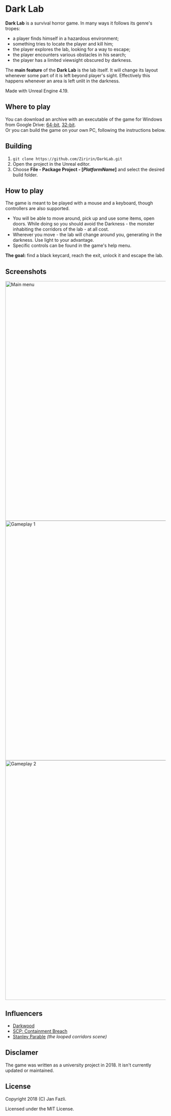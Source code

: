# Dark Lab

**Dark Lab** is a survival horror game. In many ways it follows its genre's tropes: 
* a player finds himself in a hazardous environment;
* something tries to locate the player and kill him;
* the player explores the lab, looking for a way to escape;
* the player encounters various obstacles in his search;
* the player has a limited viewsight obscured by darkness.

The **main feature** of the **Dark Lab** is the lab itself. It will change its layout whenever some part of it is left beyond player's sight. Effectively this happens whenever an area is left unlit in the darkness.

Made with Unreal Engine 4.19.

## Where to play

You can download an archive with an executable of the game for Windows from Google Drive: [64-bit](https://drive.google.com/open?id=1o_XpCx8slSd4Haln4bVSN0JU3BrQNqVN), [32-bit](https://drive.google.com/open?id=1SNjXpPtyMc0BVzA_bvfyXoClDsNXa_Uo).  
Or you can build the game on your own PC, following the instructions below.

## Building

1.  `git clone https://github.com/Ziririn/DarkLab.git`
2.  Open the project in the Unreal editor.
3.  Choose **File - Package Project - [*PlatformName*]** and select the desired build folder.

## How to play

The game is meant to be played with a mouse and a keyboard, though controllers are also supported.

* You will be able to move around, pick up and use some items, open doors. While doing so you should avoid the Darkness - the monster inhabiting the corridors of the lab - at all cost.
* Wherever you move - the lab will change around you, generating in the darkness. Use light to your advantage.
* Specific controls can be found in the game's help menu.

**The goal:** find a black keycard, reach the exit, unlock it and escape the lab.

## Screenshots

<img src="Screenshots/MainMenu.png" alt="Main menu" width="750"/>
<img src="Screenshots/Gameplay1.png" alt="Gameplay 1" width="750"/>
<img src="Screenshots/Gameplay2.png" alt="Gameplay 2" width="750"/>

## Influencers

* [Darkwood](http://www.darkwoodgame.com)
* [SCP: Containment Breach](http://www.scpcbgame.com)
* [Stanley Parable](http://www.stanleyparable.com) *(the looped corridors scene)*

## Disclamer

The game was written as a university project in 2018. It isn't currently updated or maintained.

## License

Copyright 2018 (C) Jan Fazli.

Licensed under the MIT License.
